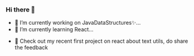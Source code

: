 ### Hi there 👋

<!-- **deekshagg/deekshagg** is a ✨ _special_ ✨ repository because its `README.md` (this file) appears on your GitHub profile. -->

<!-- Here are some ideas to get you started: -->

- 🔭 I’m currently working on JavaDataStructures✨...
- 🌱 I’m currently learning React...
<!-- - 👯 I’m looking to collaborate on ... -->
<!-- - 🤔 I’m looking for help with ... -->
- 💬 Check out my recent first project on react about text utils, do share the feedback
<!-- - 📫 How to reach me: ... -->
<!-- - 😄 Pronouns: ... -->
<!-- - ⚡ Fun fact: ... -->
